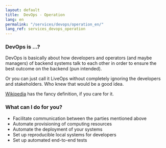 ```yaml
---
layout: default
title:  DevOps - Operation
lang: en
permalink: "/services/devops/operation_en/"
lang_ref: services_devops_operation
---
```

### DevOps is ...?
DevOps is basically about how developers and operators (and maybe managers) of backend systems talk to each other in order to ensure the best outcome on the backend (pun intended).

Or you can just call it LiveOps without completely ignoring the developers and stakeholders. Who knew that would be a good idea.

[Wikipedia](https://en.wikipedia.org/wiki/DevOps) has the fancy definition, if you care for it.

### What can I do for you?

- Facilitate communication between the parties mentioned above
- Automate provisioning of computing resources
- Automate the deployment of your systems
- Set up reproducible local systems for developers
- Set up automated end-to-end tests
